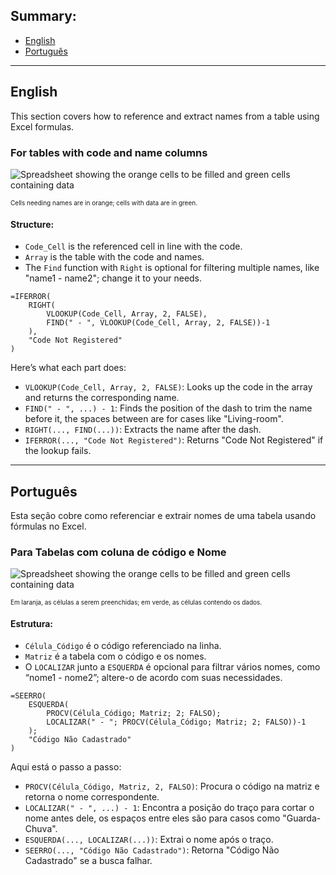 ## Summary:
- [English](#english)
- [Português](#português)

---

## English
This section covers how to reference and extract names from a table using Excel formulas.

### For tables with code and name columns
![Spreadsheet showing the orange cells to be filled and green cells containing data](https://github.com/user-attachments/assets/b4eaadd7-c4cd-421d-bc02-3bbbf6c81735)
<p style="font-size:10px;">Cells needing names are in orange; cells with data are in green.</p>

#### Structure:
- `Code_Cell` is the referenced cell in line with the code.
- `Array` is the table with the code and names.
- The `Find` function with `Right` is optional for filtering multiple names, like "name1 - name2"; change it to your needs.

```excel
=IFERROR(
    RIGHT(
        VLOOKUP(Code_Cell, Array, 2, FALSE),
        FIND(" - ", VLOOKUP(Code_Cell, Array, 2, FALSE))-1
    ), 
    "Code Not Registered"
)
```

Here’s what each part does:
- `VLOOKUP(Code_Cell, Array, 2, FALSE)`: Looks up the code in the array and returns the corresponding name.
- `FIND(" - ", ...) - 1`: Finds the position of the dash to trim the name before it, the spaces between are for cases like "Living-room".
- `RIGHT(..., FIND(...))`: Extracts the name after the dash.
- `IFERROR(..., "Code Not Registered")`: Returns "Code Not Registered" if the lookup fails.

---

## Português
Esta seção cobre como referenciar e extrair nomes de uma tabela usando fórmulas no Excel.

### Para Tabelas com coluna de código e Nome
![Spreadsheet showing the orange cells to be filled and green cells containing data](https://github.com/user-attachments/assets/b4eaadd7-c4cd-421d-bc02-3bbbf6c81735)
<p style="font-size:10px;">Em laranja, as células a serem preenchidas; em verde, as células contendo os dados.</p>

#### Estrutura:
- `Célula_Código` é o código referenciado na linha.
- `Matriz` é a tabela com o código e os nomes.
- O `LOCALIZAR` junto a `ESQUERDA` é opcional para filtrar vários nomes, como “nome1 - nome2”; altere-o de acordo com suas necessidades.

```excel
=SEERRO(
    ESQUERDA(
        PROCV(Célula_Código; Matriz; 2; FALSO);
        LOCALIZAR(" - "; PROCV(Célula_Código; Matriz; 2; FALSO))-1
    );
    "Código Não Cadastrado"
)
```
Aqui está o passo a passo:
- `PROCV(Célula_Código, Matriz, 2, FALSO)`: Procura o código na matriz e retorna o nome correspondente.
- `LOCALIZAR(" - ", ...) - 1`: Encontra a posição do traço para cortar o nome antes dele, os espaços entre eles são para casos como "Guarda-Chuva".
- `ESQUERDA(..., LOCALIZAR(...))`: Extrai o nome após o traço.
- `SEERRO(..., "Código Não Cadastrado")`: Retorna "Código Não Cadastrado" se a busca falhar.


